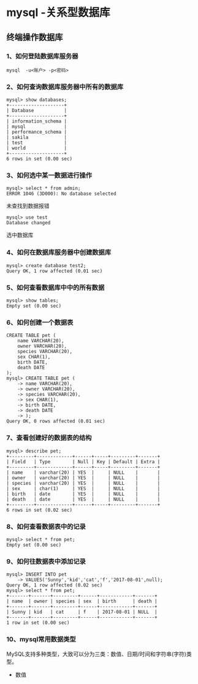 # mysql -关系型数据库

## 终端操作数据库

### 1、如何登陆数据库服务器

```shell
mysql  -u<账户> -p<密码>
```

### 2、如何查询数据库服务器中所有的数据库

```shell
mysql> show databases;
+--------------------+
| Database           |
+--------------------+
| information_schema |
| mysql              |
| performance_schema |
| sakila             |
| test               |
| world              |
+--------------------+
6 rows in set (0.00 sec)
```

### 3、如何选中某一数据进行操作

```shell
mysql> select * from admin;
ERROR 1046 (3D000): No database selected
```

未查找到数据报错

```shell
mysql> use test
Database changed
```

选中数据库

### 4、如何在数据库服务器中创建数据库

```shell
mysql> create database test2;
Query OK, 1 row affected (0.01 sec)
```

### 5、如何查看数据库中中的所有数据

```shell
mysql> show tables;
Empty set (0.00 sec)
```

### 6、如何创建一个数据表

```shell
CREATE TABLE pet (
	name VARCHAR(20),
	owner VARCHAR(20),
	species VARCHAR(20),
	sex CHAR(1),
	birth DATE,
	death DATE
);
mysql> CREATE TABLE pet (
    -> name VARCHAR(20),
    -> owner VARCHAR(20),
    -> species VARCHAR(20),
    -> sex CHAR(1),
    -> birth DATE,
    -> death DATE
    -> );
Query OK, 0 rows affected (0.01 sec)
```

### 7、查看创建好的数据表的结构

```shell
mysql> describe pet;
+---------+-------------+------+-----+---------+-------+
| Field   | Type        | Null | Key | Default | Extra |
+---------+-------------+------+-----+---------+-------+
| name    | varchar(20) | YES  |     | NULL    |       |
| owner   | varchar(20) | YES  |     | NULL    |       |
| species | varchar(20) | YES  |     | NULL    |       |
| sex     | char(1)     | YES  |     | NULL    |       |
| birth   | date        | YES  |     | NULL    |       |
| death   | date        | YES  |     | NULL    |       |
+---------+-------------+------+-----+---------+-------+
6 rows in set (0.02 sec)
```

### 8、如何查看数据表中的记录

```shell
mysql> select * from pet;
Empty set (0.00 sec)
```

### 9、如何往数据表中添加记录

```shell
mysql> INSERT INTO pet
    -> VALUES('Sunny','kid','cat','f','2017-08-01',null);
Query OK, 1 row affected (0.02 sec)
mysql> select * from pet;
+-------+-------+---------+------+------------+-------+
| name  | owner | species | sex  | birth      | death |
+-------+-------+---------+------+------------+-------+
| Sunny | kid   | cat     | f    | 2017-08-01 | NULL  |
+-------+-------+---------+------+------------+-------+
1 row in set (0.00 sec)
```

### 10、mysql常用数据类型

 MySQL支持多种类型，大致可以分为三类：数值、日期/时间和字符串(字符)类型。 

- 数值

  